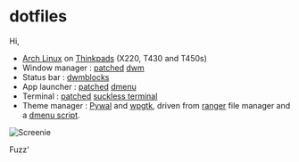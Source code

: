# dotfiles

Hi,

- [Arch Linux](https://archlinux.org/) on [Thinkpads](https://www.reddit.com/r/thinkpad/) (X220, T430 and T450s)
- Window manager : [patched](https://github.com/Fuzzbox999/dotfiles/tree/master/.suckless/dwm/patches) [dwm](https://dwm.suckless.org/)
- Status bar : [dwmblocks](https://github.com/torrinfail/dwmblocks)
- App launcher : [patched](https://github.com/Fuzzbox999/dotfiles/tree/master/.suckless/dmenu) [dmenu](https://tools.suckless.org/dmenu/)
- Terminal : [patched](https://github.com/Fuzzbox999/dotfiles/tree/master/.suckless/st/patches) [suckless terminal](https://st.suckless.org/)
- Theme manager : [Pywal](https://github.com/dylanaraps/pywal) and [wpgtk](https://github.com/BigfootN/wpgtk), driven from [ranger](https://github.com/ranger/ranger) file manager and a [dmenu script](https://github.com/Fuzzbox999/dotfiles/blob/master/.local/bin/dmenu-wal).

![Screenie](https://raw.githubusercontent.com/Fuzzbox999/dotfiles/master/Images/Screenshots/output.gif)

Fuzz'
